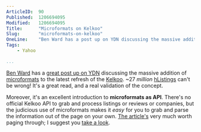 ```yaml
---
ArticleID:  90
Published:  1206694095
Modified:   1206694095
Title:      "Microformats on Kelkoo"
Slug:       "microformats-on-kelkoo"
OneLine:    "Ben Ward has a post up on YDN discussing the massive addition of microformats to the Kelkoo shopping site.  Interesting read."
Tags:       
    - Yahoo

...
```

[Ben Ward][ben] has a [great post up on YDN][ydn] discussing the massive
addition of [microformats][] to the latest refresh of the [Kelkoo][].  ~27
_million_ [hListings][hlisting] can't be wrong!  It's a great read, and a real
validation of the concept.

Moreover, it's an excellent introduction to __microformats as API__.  There's
no official Kelkoo API to grab and process listings or reviews or companies,
but the judicious use of microformats makes it _easy_ for you to grab and
parse the information out of the page on your own.  [The article's][ydn] very
much worth paging through; I suggest you [take a look][ydn].


[ben]:          http://ben-ward.co.uk/
[ydn]:          http://developer.yahoo.net/blog/archives/2008/03/kelkoo_goes_mic.html
[microformats]: http://microformats.org/
[kelkoo]:       http://www.kelkoo.co.uk/
[hlisting]:     http://microformats.org/wiki/hlisting